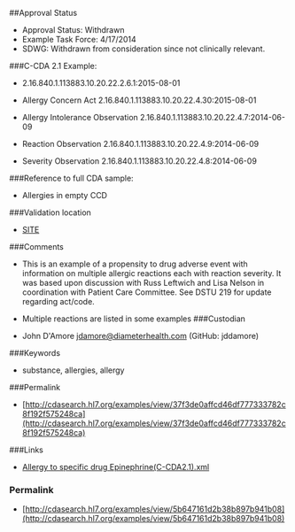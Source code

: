 ##Approval Status 

* Approval Status: Withdrawn
* Example Task Force: 4/17/2014
* SDWG: Withdrawn from consideration since not clinically relevant.

  

###C-CDA 2.1 Example: 
 

* 2.16.840.1.113883.10.20.22.2.6.1:2015-08-01

* Allergy Concern Act 2.16.840.1.113883.10.20.22.4.30:2015-08-01

* Allergy Intolerance Observation 2.16.840.1.113883.10.20.22.4.7:2014-06-09
* Reaction Observation 2.16.840.1.113883.10.20.22.4.9:2014-06-09
* Severity Observation 2.16.840.1.113883.10.20.22.4.8:2014-06-09

###Reference to full CDA sample:
* Allergies in empty CCD


###Validation location

* [SITE](https://sitenv.org/sandbox-ccda/ccda-validator)


###Comments

* This is an example of a propensity to drug adverse event with information on multiple allergic reactions each with reaction severity. It was based upon discussion with Russ Leftwich and Lisa Nelson in coordination with Patient Care Committee. See DSTU 219 for update regarding act/code.
* Multiple reactions are listed in some examples
###Custodian

* John D'Amore jdamore@diameterhealth.com (GitHub: jddamore)



###Keywords

* substance, allergies, allergy


###Permalink 

* [http://cdasearch.hl7.org/examples/view/37f3de0affcd46df777333782c8f192f575248ca](http://cdasearch.hl7.org/examples/view/37f3de0affcd46df777333782c8f192f575248ca)

###Links 

* [Allergy to specific drug Epinephrine(C-CDA2.1).xml](https://github.com/HL7/C-CDA-Examples/tree/master/Allergies/Allergy%20to%20specific%20drug%20Epinephrine/Allergy%20to%20specific%20drug%20Epinephrine%28C-CDA2.1%29.xml)


### Permalink 

* [http://cdasearch.hl7.org/examples/view/5b647161d2b38b897b941b08](http://cdasearch.hl7.org/examples/view/5b647161d2b38b897b941b08)